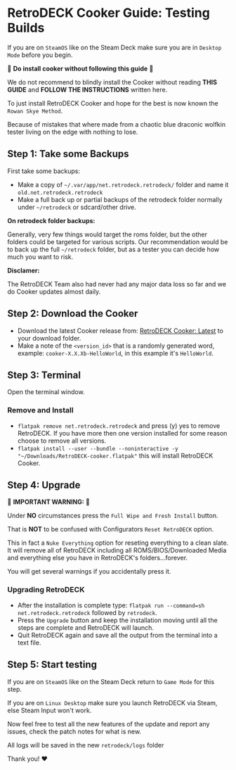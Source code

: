 # RetroDECK Cooker Guide: Testing Builds

If you are on `SteamOS` like on the Steam Deck make sure you are in `Desktop Mode` before you begin.

🛑 **Do install cooker without following this guide** 🛑

We do not recommend to blindly install the Cooker without reading **THIS GUIDE** and **FOLLOW THE INSTRUCTIONS** written here.

To just install RetroDECK Cooker and hope for the best is now known the `Rowan Skye Method`.

Because of mistakes that where made from a chaotic blue draconic wolfkin tester living on the edge with nothing to lose.

## Step 1: Take some Backups

First take some backups:

- Make a copy of `~/.var/app/net.retrodeck.retrodeck/` folder and name it `old.net.retrodeck.retrodeck`
- Make a full back up or partial backups of the retrodeck folder normally under `~/retrodeck` or sdcard/other drive.

**On retrodeck folder backups:**

Generally, very few things would target the roms folder, but the other folders could be targeted for various scripts. Our recommendation would be to back up the full `~/retrodeck` folder, but as a tester you can decide how much you want to risk.

**Disclamer:**

The RetroDECK Team also had never had any major data loss so far and we do Cooker updates almost daily.

## Step 2: Download the Cooker

- Download the latest Cooker release from: [RetroDECK Cooker: Latest](https://github.com/XargonWan/RetroDECK-cooker/releases/latest) to your download folder.
- Make a note of the `<version_id>` that is a randomly generated word, example: `cooker-X.X.Xb-HelloWorld`, in this example it's `HelloWorld`.

## Step 3: Terminal

Open the terminal window.

### Remove and Install

- `flatpak remove net.retrodeck.retrodeck` and press (y) yes to remove RetroDECK. If you have more then one version installed for some reason choose to remove all versions.
- `flatpak install --user --bundle --noninteractive -y "~/Downloads/RetroDECK-cooker.flatpak"` this will install RetroDECK Cooker.

## Step 4: Upgrade

🛑 **IMPORTANT WARNING:** 🛑

Under **NO** circumstances press the `Full Wipe and Fresh Install` button.

That is **NOT** to be confused with Configurators `Reset RetroDECK` option.

This in fact a `Nuke Everything` option for reseting everything to a clean slate. It will remove all of RetroDECK including all ROMS/BIOS/Downloaded Media and everything else you have in RetroDECK's folders...forever.

You will get several warnings if you accidentally press it.

### Upgrading RetroDECK

- After the installation is complete type:  `flatpak run --command=sh net.retrodeck.retrodeck` followed by `retrodeck`.
- Press the `Upgrade` button and keep the installation moving until all the steps are complete and RetroDECK will launch.
- Quit RetroDECK again and save all the output from the terminal into a text file.



## Step 5: Start testing

If you are on `SteamOS` like on the Steam Deck return to `Game Mode` for this step.

If you are on `Linux Desktop` make sure you launch RetroDECK via Steam, else Steam Input won't work.

Now feel free to test all the new features of the update and report any issues, check the patch notes for what is new.

All logs will be saved in the new `retrodeck/logs` folder

Thank you! ❤️
